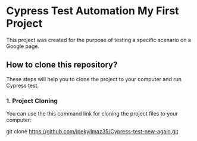 # Cypress Test Automation My First Project

This project was created for the purpose of testing a specific scenario on a Google page.

## How to clone this repository?

These steps will help you to clone the project to your computer and run Cypress test.

### 1. Project Cloning

You can use the this command link for cloning the project files to your computer:

git clone https://github.com/ipekyilmaz35/Cypress-test-new-again.git